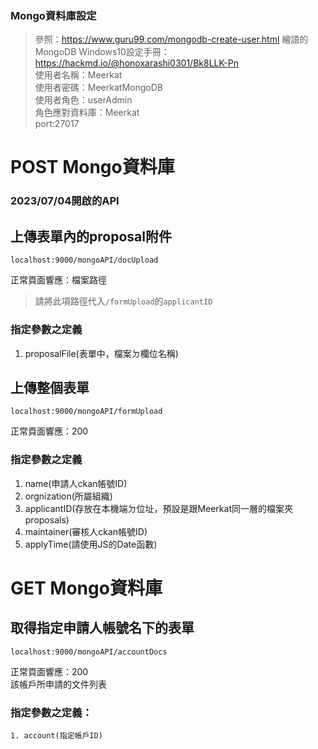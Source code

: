 
### Mongo資料庫設定

> 參照：https://www.guru99.com/mongodb-create-user.html
繪語的MongoDB Windows10設定手冊：https://hackmd.io/@honoxarashi0301/Bk8LLK-Pn<br>
使用者名稱：Meerkat<br>
使用者密碼：MeerkatMongoDB<br>
使用者角色：userAdmin<br>
角色應對資料庫：Meerkat<br>
port:27017<br>

# POST Mongo資料庫

### 2023/07/04開啟的API
## 上傳表單內的proposal附件
```
localhost:9000/mongoAPI/docUpload
```
正常頁面響應：檔案路徑<br>
> 請將此項路徑代入`/formUpload`的`applicantID`

### 指定參數之定義
1. proposalFile(表單中，檔案ㄉ欄位名稱)

## 上傳整個表單
```
localhost:9000/mongoAPI/formUpload
```
正常頁面響應：200<br>
### 指定參數之定義
1. name(申請人ckan帳號ID)<br>
2. orgnization(所屬組織)<br>
3. applicantID(存放在本機端ㄉ位址，預設是跟Meerkat同一層的檔案夾proposals)<br>
4. maintainer(審核人ckan帳號ID)<br>
5. applyTime(請使用JS的Date函數)<br>

# GET Mongo資料庫 #
## 取得指定申請人帳號名下的表單
```
localhost:9000/mongoAPI/accountDocs
```
正常頁面響應：200<br>
該帳戶所申請的文件列表<br>

### 指定參數之定義：
```
1. account(指定帳戶ID)
```
